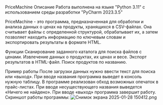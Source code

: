 PriceMachine
Описание
Работа выполнена на языке "Python 3.11" с использованием среды разработки "PyCharm 2023.3.5"

PriceMachine - это программа, предназначенная для обработки и анализа данных о ценах на продукты, хранящихся в CSV-файлах. Она считывает файлы с определенной структурой, обрабатывает их, а затем позволяет находить информацию по ключевым словам и экспортировать результаты в формате HTML.

Функции
Сканирование заданного каталога для поиска файлов с ценами.
Извлечение данных о продуктах, их ценах и весе.
Экспорт результатов в HTML-файл.
Поиск продуктов по названию.

Пример работы
После загрузки данных нужно ввести текст для поиска или «выход». При вводе названия программа выведет в консоль нужную таблицу. В программе реализован обход возможных опечаток в прайс-листах.
При вводе несуществующего названия выведется «Ничего не найдено». При вводе «выход» программа завершит работу. Скриншот работы программы:
![Снимок экрана 2025-01-28 150412.png](..%2F..%2FPictures%2FSaved%20Pictures%2F%D0%A1%D0%BD%D0%B8%D0%BC%D0%BE%D0%BA%20%D1%8D%D0%BA%D1%80%D0%B0%D0%BD%D0%B0%202025-01-28%20150412.png)